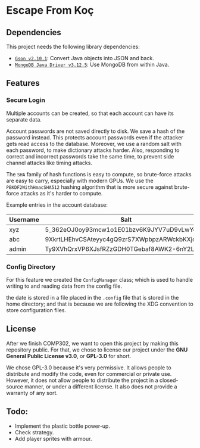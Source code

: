 # Escape From Koç

## Dependencies

This project needs the following library dependencies:

- [`Gson v2.10.1`](https://github.com/google/gson/releases/tag/gson-parent-2.10.1): Convert Java objects into JSON and back.
- [`MongoDB Java Driver v3.12.5`](https://mvnrepository.com/artifact/org.mongodb/mongo-java-driver/3.12.5): Use MongoDB from within Java.

## Features

### Secure Login

Multiple accounts can be created, so that each account can have its separate
data.

Account passwords are not saved directly to disk. We save a hash of the password
instead. This protects account passwords even if the attacker gets read access
to the database. Moreover, we use a random salt with each password, to make
dictionary attacks harder. Also, responding to correct and incorrect passwords
take the same time, to prevent side channel attacks like timing attacks.

The `SHA` family of hash functions is easy to compute, so brute-force attacks are
easy to carry, especially with modern GPUs. We use the `PBKDF2WithHmacSHA512`
hashing algorithm that is more secure against brute-force attacks as it's harder
to compute.

Example entries in the account database:

| Username | Salt                                         | Hash                                         |
|----------|----------------------------------------------|----------------------------------------------|
| xyz      | 5_362eOJ0oy93mcw1o1E01bzv6K9JYV7uD9vLwYcLgE  | SHrmP_3BYqL0njmhyEkEo3v9O7G3m03g7niki3WvMpM  |
| abc      | 9XkrtLHEhvCSAteyyc4gQ9zrS7XWpbpzARWckbKXjoU  | mT3Gvj6PYxhyNBnbQnXvhPgBw_oaN_rHF4IACslVxBk  |
| admin    | Ty9XVhQrxVP6XJsfRZzGDH0TGebaf8AWK2-6nY2LsZs  | qOe_yN8RGfTPuPA588JIz2wKL3Qu62ToJdyugBN3PP0  |

### Config Directory

For this feature we created the `ConfigManager` class; which is 
used to handle writing to and reading data from the config file.

the date is stored in a file placed in the `.config` file that is stored
in the home directory; and that is because we are following the XDG
convention to store configuration files.

## License

After we finish COMP302, we want to open this project by making this repository
public. For that, we chose to license our project under the **GNU General Public
License v3.0**, or **GPL-3.0** for short.

We chose GPL-3.0 because it's very permissive. It allows people to distribute
and modify the code, even for commercial or private use. However, it does not
allow people to distribute the project in a closed-source manner, or under a
different license. It also does not provide a warranty of any sort.

## Todo:

- Implement the plastic bottle power-up.
- Check strategy.
- Add player sprites with armour.